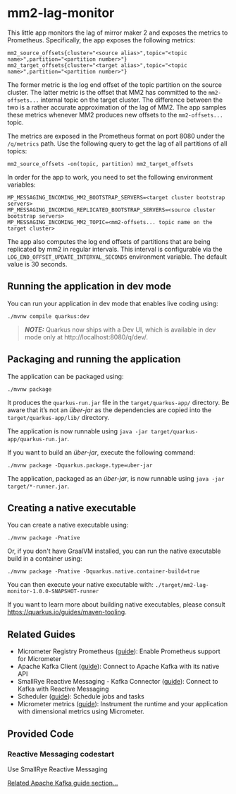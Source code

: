 # mm2-lag-monitor

This little app monitors the lag of mirror maker 2 and exposes the metrics to Prometheus.
Specifically, the app exposes the following metrics:

```
mm2_source_offsets{cluster="<source alias>",topic="<topic name>",partition="<partition number>"}
mm2_target_offsets{cluster="<target alias>",topic="<topic name>",partition="<partition number>"}
```

The former metric is the log end offset of the topic partition on the source cluster.
The latter metric is the offset that MM2 has committed to the `mm2-offsets...` internal topic on the target cluster.
The difference between the two is a rather accurate approximation of the lag of MM2.
The app samples these metrics whenever MM2 produces new offsets to the `mm2-offsets...` topic.

The metrics are exposed in the Prometheus format on port 8080 under the `/q/metrics` path.
Use the following query to get the lag of all partitions of all topics:

```
mm2_source_offsets -on(topic, partition) mm2_target_offsets
```

In order for the app to work, you need to set the following environment variables:

```
MP_MESSAGING_INCOMING_MM2_BOOTSTRAP_SERVERS=<target cluster bootstrap servers>
MP_MESSAGING_INCOMING_REPLICATED_BOOTSTRAP_SERVERS=<source cluster bootstrap servers>
MP_MESSAGING_INCOMING_MM2_TOPIC=<mm2-offsets... topic name on the target cluster>
```

The app also computes the log end offsets of partitions that are being replicated by mm2
in regular intervals. This interval is configurable via the `LOG_END_OFFSET_UPDATE_INTERVAL_SECONDS` environment variable.
The default value is 30 seconds.

## Running the application in dev mode

You can run your application in dev mode that enables live coding using:
```shell script
./mvnw compile quarkus:dev
```

> **_NOTE:_**  Quarkus now ships with a Dev UI, which is available in dev mode only at http://localhost:8080/q/dev/.

## Packaging and running the application

The application can be packaged using:
```shell script
./mvnw package
```
It produces the `quarkus-run.jar` file in the `target/quarkus-app/` directory.
Be aware that it’s not an _über-jar_ as the dependencies are copied into the `target/quarkus-app/lib/` directory.

The application is now runnable using `java -jar target/quarkus-app/quarkus-run.jar`.

If you want to build an _über-jar_, execute the following command:
```shell script
./mvnw package -Dquarkus.package.type=uber-jar
```

The application, packaged as an _über-jar_, is now runnable using `java -jar target/*-runner.jar`.

## Creating a native executable

You can create a native executable using: 
```shell script
./mvnw package -Pnative
```

Or, if you don't have GraalVM installed, you can run the native executable build in a container using: 
```shell script
./mvnw package -Pnative -Dquarkus.native.container-build=true
```

You can then execute your native executable with: `./target/mm2-lag-monitor-1.0.0-SNAPSHOT-runner`

If you want to learn more about building native executables, please consult https://quarkus.io/guides/maven-tooling.

## Related Guides

- Micrometer Registry Prometheus ([guide](https://quarkus.io/guides/micrometer)): Enable Prometheus support for Micrometer
- Apache Kafka Client ([guide](https://quarkus.io/guides/kafka)): Connect to Apache Kafka with its native API
- SmallRye Reactive Messaging - Kafka Connector ([guide](https://quarkus.io/guides/kafka-reactive-getting-started)): Connect to Kafka with Reactive Messaging
- Scheduler ([guide](https://quarkus.io/guides/scheduler)): Schedule jobs and tasks
- Micrometer metrics ([guide](https://quarkus.io/guides/micrometer)): Instrument the runtime and your application with dimensional metrics using Micrometer.

## Provided Code

### Reactive Messaging codestart

Use SmallRye Reactive Messaging

[Related Apache Kafka guide section...](https://quarkus.io/guides/kafka-reactive-getting-started)

